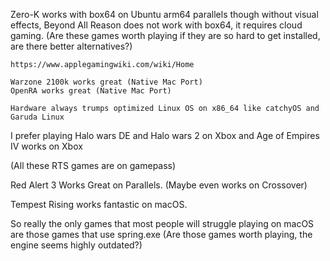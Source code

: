 
Zero-K works with box64 on Ubuntu arm64 parallels though without visual effects, Beyond All Reason does not work with box64, it requires cloud gaming. (Are these games worth playing if they are so hard to get installed, are there better alternatives?)
```
https://www.applegamingwiki.com/wiki/Home
```

```
Warzone 2100k works great (Native Mac Port)
OpenRA works great (Native Mac Port)
```

```
Hardware always trumps optimized Linux OS on x86_64 like catchyOS and Garuda Linux
```

I prefer playing Halo wars DE and Halo wars 2 on Xbox
and Age of Empires IV works on Xbox

(All these RTS games are on gamepass)

Red Alert 3 Works Great on Parallels. (Maybe even works on Crossover)

Tempest Rising works fantastic on macOS.

So really the only games that most people will struggle playing on macOS are those games that use spring.exe (Are those games worth playing, the engine seems highly outdated?)

